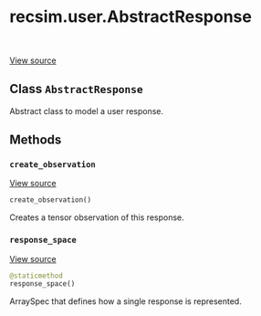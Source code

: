 <div itemscope itemtype="http://developers.google.com/ReferenceObject">
<meta itemprop="name" content="recsim.user.AbstractResponse" />
<meta itemprop="path" content="Stable" />
<meta itemprop="property" content="create_observation"/>
<meta itemprop="property" content="response_space"/>
</div>

# recsim.user.AbstractResponse

<table class="tfo-notebook-buttons tfo-api" align="left">
</table>

<a target="_blank" href="https://github.com/google-research/recsim/recsim/user.py">View
source</a>

## Class `AbstractResponse`

Abstract class to model a user response.

<!-- Placeholder for "Used in" -->

## Methods

<h3 id="create_observation"><code>create_observation</code></h3>

<a target="_blank" href="https://github.com/google-research/recsim/recsim/user.py">View
source</a>

```python
create_observation()
```

Creates a tensor observation of this response.

<h3 id="response_space"><code>response_space</code></h3>

<a target="_blank" href="https://github.com/google-research/recsim/recsim/user.py">View
source</a>

```python
@staticmethod
response_space()
```

ArraySpec that defines how a single response is represented.
